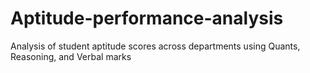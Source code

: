 # Aptitude-performance-analysis
Analysis of student aptitude scores across departments using Quants, Reasoning, and Verbal marks
